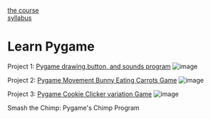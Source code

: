 [the course](https://drive.google.com/file/d/1acveFbzJFk7jAJkZcVVuh_wM3wkNQois/view?usp=sharing) <br/>
[syllabus](https://drive.google.com/file/d/1CuXib_Ur0Szkr7l9z_T5PQXK95lSavNB/view?usp=sharing)

# Learn Pygame
Project 1: [Pygame drawing,button, and sounds program](https://youtu.be/L0sDTidXxbY) 
![image](https://user-images.githubusercontent.com/63701122/175455151-256f7378-78a6-4b52-87fb-607db9129024.png)

Project 2: [Pygame Movement Bunny Eating Carrots Game](https://youtu.be/ML86u6EeTug)
![image](https://user-images.githubusercontent.com/63701122/175455351-cca8f076-ab9d-457c-bff3-0703a067b687.png)


Project 3: [Pygame Cookie Clicker variation Game](https://youtu.be/LFbPcNsRopM)
![image](https://user-images.githubusercontent.com/63701122/175455480-2c758222-b8f3-40cc-968c-8964d1dfc651.png)


Smash the Chimp: Pygame's Chimp Program
